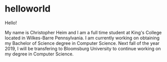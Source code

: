 # helloworld
Hello!

My name is Christopher Heim and I am a full time student at King's College located in Wilkes-Barre Pennsylvania. I am currently working on obtaining my Bachelor of Science degree in Computer Science. Next fall of the year 2019, I will be transfering to Bloomsburg University to continue working on my degree in Computer Science.
